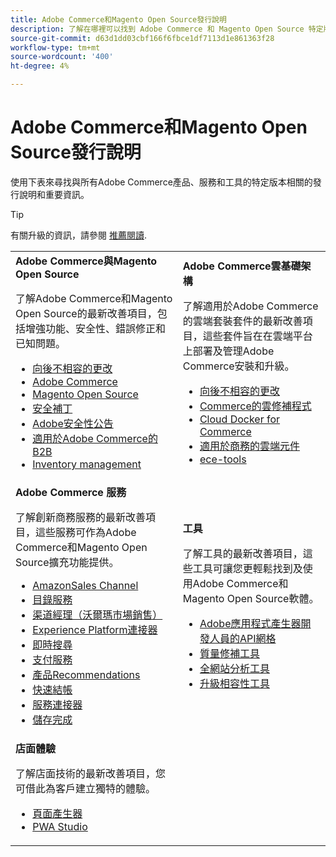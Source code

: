 ```yaml
---
title: Adobe Commerce和Magento Open Source發行說明
description: 了解在哪裡可以找到 Adobe Commerce 和 Magento Open Source 特定版本的資訊。
source-git-commit: d63d1dd03cbf166f6fbce1df7113d1e861363f28
workflow-type: tm+mt
source-wordcount: '400'
ht-degree: 4%

---
```



# Adobe Commerce和Magento Open Source發行說明

使用下表來尋找與所有Adobe Commerce產品、服務和工具的特定版本相關的發行說明和重要資訊。

>[!TIP]
>
>有關升級的資訊，請參閱 [推薦閱讀](../../upgrade/resources/recommended-reading.md).

<table>
  <tbody>
    <tr>
      <td><strong>Adobe Commerce與Magento Open Source</strong>
        <p>了解Adobe Commerce和Magento Open Source的最新改善項目，包括增強功能、安全性、錯誤修正和已知問題。</p>
          <ul>
            <li><a href="https://developer.adobe.com/commerce/php/development/backward-incompatible-changes/">向後不相容的更改</a></li>
            <li><a href="commerce/2-4-5.md">Adobe Commerce</a></li>
            <li><a href="open-source/2-4-5.md">Magento Open Source</a></li>
            <li><a href="security/2-4-5-p1.md">安全補丁</a></li>
            <li><a href="https://helpx.adobe.com/security/products/magento.html">Adobe安全性公告</a></li>
            <li><a href="https://experienceleague.adobe.com/docs/commerce-admin/b2b/release-notes.html">適用於Adobe Commerce的B2B</a></li>
            <li><a href="https://experienceleague.adobe.com/docs/commerce-admin/inventory/release-notes.html">Inventory management</a></li>
          </ul>
        </td>
      <td><strong>Adobe Commerce雲基礎架構</strong>
        <p>了解適用於Adobe Commerce的雲端套裝套件的最新改善項目，這些套件旨在在雲端平台上部署及管理Adobe Commerce安裝和升級。</p>
          <ul>
            <li><a href="https://devdocs.magento.com/cloud/release-notes/backward-incompatible-changes.html">向後不相容的更改</a></li>
            <li><a href="https://devdocs.magento.com/cloud/release-notes/mcp-release-notes.html">Commerce的雲修補程式</a></li>
            <li><a href="https://devdocs.magento.com/cloud/release-notes/mcd-release-notes.html">Cloud Docker for Commerce</a></li>
            <li><a href="https://devdocs.magento.com/cloud/release-notes/mcc-release-notes.html">適用於商務的雲端元件</a></li>
            <li><a href="https://devdocs.magento.com/cloud/release-notes/ece-release-notes.html">ece-tools</a></li>
          </ul>
      </td>
    </tr>
    <tr>
      <td><strong>Adobe Commerce 服務</strong>
        <p>了解創新商務服務的最新改善項目，這些服務可作為Adobe Commerce和Magento Open Source擴充功能提供。</p>
          <ul>
            <li><a href="https://experienceleague.adobe.com/docs/commerce-channels/amazon/release-notes.html">AmazonSales Channel</a></li>
            <li><a href="https://experienceleague.adobe.com/docs/commerce-merchant-services/catalog-service/release-notes.html">目錄服務</a></li>
            <li><a href="https://experienceleague.adobe.com/docs/commerce-channels/channel-manager/release-notes.html">渠道經理（沃爾瑪市場銷售）</a></li>
            <li><a href="https://experienceleague.adobe.com/docs/commerce-merchant-services/experience-platform-connector/release-notes.html">Experience Platform連接器</a></li>
            <li><a href="https://experienceleague.adobe.com/docs/commerce-merchant-services/live-search/release-notes.html">即時搜尋</a></li>
            <li><a href="https://experienceleague.adobe.com/docs/commerce-merchant-services/payment-services/release-notes.html">支付服務</a></li>
            <li><a href="https://experienceleague.adobe.com/docs/commerce-merchant-services/product-recommendations/release-notes.html">產品Recommendations</a></li>
            <li><a href="https://experienceleague.adobe.com/docs/commerce-merchant-services/quick-checkout/release-notes.html?lang=en">快速結帳</a></li>
            <li><a href="https://experienceleague.adobe.com/docs/commerce-merchant-services/user-guides/integration-services/saas.html">服務連接器</a></li>
            <li><a href="https://experienceleague.adobe.com/docs/commerce-merchant-services/store-fulfillment/release-notes.html?lang=en">儲存完成</a></li>
          </ul>
        </td>
      <td><strong>工具</strong>
        <p>了解工具的最新改善項目，這些工具可讓您更輕鬆找到及使用Adobe Commerce和Magento Open Source軟體。</p>
          <ul>
            <li><a href="https://developer.adobe.com/graphql-mesh-gateway/">Adobe應用程式產生器開發人員的API網格</a></li>
            <li><a href="../../tools/quality-patches-tool/release-notes.md">質量修補工具</a></li>
            <li><a href="../../tools/site-wide-analysis-tool/intro.md">全網站分析工具</a></li>
            <li><a href="../../upgrade/upgrade-compatibility-tool/overview.md">升級相容性工具</a></li>
          </ul>
      </td>
    </tr>
    <tr>
       <td><strong>店面體驗</strong>
        <p>了解店面技術的最新改善項目，您可借此為客戶建立獨特的體驗。</p>
          <ul>
            <li><a href="https://experienceleague.adobe.com/docs/commerce-admin/page-builder/release-notes.html">頁面產生器</a></li>
            <li><a href="https://github.com/magento/pwa-studio/releases/latest">PWA Studio</a></li>
          </ul>
      </td>
      <td></td>
    </tr>
  </tbody>
</table>
